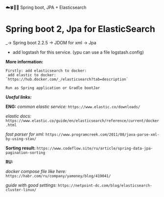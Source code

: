 ☁️🍀🕵🏼 Spring boot, JPA + Elasticsearch
# Spring boot 2, Jpa for ElasticSearch

_-> Spring boot 2.2.5
-> JDOM for xml
-> Jpa

+ add logstash for this service. (ypu can use a file logstash.config)


**More information:** 

    Firstly: add elasticsearch to docker:
     add elastic to docker:
    `https://hub.docker.com/_/elasticsearch?tab=description`
    
    Run as Spring application or Gradle bootJar
    
    
 _**Useful links:**_   

**ENG:**
_common elastic service:_
`https://www.elastic.co/downloads/`

_elastic docs:_
`https://www.elastic.co/guide/en/elasticsearch/reference/current/docker.html`

_fast parser for xml:_
`https://www.programcreek.com/2011/08/java-parse-xml-by-using-stax/`

**Sorting result:**
`https://www.codeflow.site/ru/article/spring-data-jpa-pagination-sorting`

**RU:** 

_docker compose file like here:_
`https://habr.com/ru/company/yamoney/blog/419041/`

_guide with good settings:_
`https://netpoint-dc.com/blog/elasticsearch-cluster-linux/`